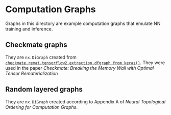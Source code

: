 # Computation Graphs

Graphs in this directory are example computation graphs that emulate NN training and inference. 

## Checkmate graphs
They are `nx.DiGraph` created from 
[`checkmate.remat.tensorflow2.extraction.dfgraph_from_keras()`](https://github.com/parasj/checkmate/blob/mlsys20_artifact/remat/tensorflow2/extraction.py). 
They were used in the paper *Checkmate: Breaking the Memory Wall with Optimal Tensor Rematerialization*

## Random layered graphs
They are `nx.DiGraph` created according to Appendix A of *Neural Topological Ordering for Computation Graphs*.
